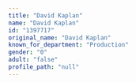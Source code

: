 ```yaml
---
title: "David Kaplan"
name: "David Kaplan"
id: "1397717"
original_name: "David Kaplan"
known_for_department: "Production"
gender: "0"
adult: "false"
profile_path: "null"
---
```

